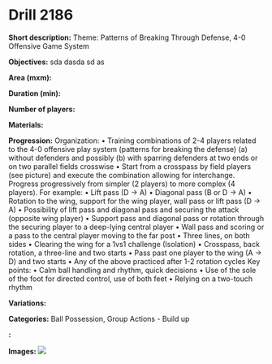 # Drill 2186

**Short description:**
Theme: Patterns of Breaking Through Defense, 4-0 Offensive Game System

**Objectives:**
sda dasda sd as

**Area (mxm):**


**Duration (min):**


**Number of players:**


**Materials:**


**Progression:**
Organization: • Training combinations of 2-4 players related to the 4-0 offensive play system (patterns for breaking the defense) (a) without defenders and possibly (b) with sparring defenders at two ends or on two parallel fields crosswise • Start from a crosspass by field players (see picture) and execute the combination allowing for interchange. Progress progressively from simpler (2 players) to more complex (4 players). For example: • Lift pass (D -> A) • Diagonal pass (B or D -> A) • Rotation to the wing, support for the wing player, wall pass or lift pass (D -> A) • Possibility of lift pass and diagonal pass and securing the attack (opposite wing player) • Support pass and diagonal pass or rotation through the securing player to a deep-lying central player • Wall pass and scoring or a pass to the central player moving to the far post • Three lines, on both sides • Clearing the wing for a 1vs1 challenge (Isolation) • Crosspass, back rotation, a three-line and two starts • Pass past one player to the wing (A -> D) and two starts • Any of the above practiced after 1-2 rotation cycles Key points: • Calm ball handling and rhythm, quick decisions • Use of the sole of the foot for directed control, use of both feet • Relying on a two-touch rhythm

**Variations:**


**Categories:**
Ball Possession, Group Actions - Build up

**:**


**Images:**
![](https://www.coachingfutsal.com/\images\06bca7ba-2937-4320-bc43-d75a45d3fbfe_kerkko-2-3.png)

